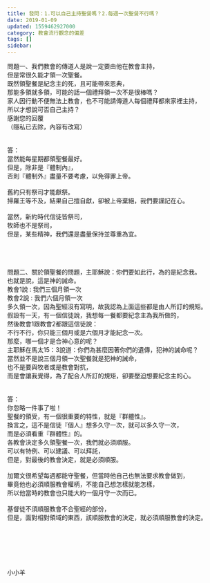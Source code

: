 ```yaml
---
title: 發問：1.可以自己主持聖餐嗎？2.每週一次聖餐不行嗎？
date: 2019-01-09
updated: 1559462927000
category: 教會流行觀念的偏差
tags: []
sidebar: 
---
```


<div>問題一、我們教會的傳道人是說一定要由他在教會主持，</div>
<div>但是常很久能才領一次聖餐。</div>
<div>既然領聖餐是紀念主的死，且可能帶來恩典，</div>
<div>那能多領就多領，可能的話一個禮拜領一次不是很棒嗎？</div>
<div>家人因行動不便無法上教會，也不可能請傳道人每個禮拜都來家裡主持，</div>
<div>所以才想說可否自己主持？</div>
<div>感謝您的回覆</div>
<div>（隱私已去除，內容有改寫）</div>
<div> </div>
<div> </div>
<div>答：</div>
<div>當然能每星期都領聖餐最好。</div>
<div>但是，除非是『體制內』，</div>
<div>否則『體制外』盡量不要考慮，以免得罪上帝。</div>
<div> </div>
<div>舊約只有祭司才能獻祭。</div>
<div>掃羅王等不及，結果自己擅自獻，卻被上帝棄絕，我們要謹記在心。</div>
<div> </div>
<div>當然，新約時代信徒皆祭司，</div>
<div>牧師也不是祭司，</div>
<div>但是，某些精神，我們還是盡量保持並尊重為宜。</div>
<div> </div>
<div> </div>
<div> </div>
<div> </div>
<div>問題二、關於領聖餐的問題，主耶穌說：你們要如此行，為的是紀念我。</div>
<div>也就是說，這是神的誡命。</div>
<div>教會1說 : 我們三個月領一次</div>
<div>教會2說 : 我們六個月領一次</div>
<div>多久領一次，因為聖經沒有寫明，故我認為上面這些都是由人所訂的規矩。</div>
<div>假設有一天，有一個信徒說，我想每一餐都要紀念主為我所做的，</div>
<div>然後教會1跟教會2都跟這信徒說：</div>
<div>不行不行，你只能三個月或是六個月才能紀念一次。</div>
<div>那麼，哪一個才是合神心意的呢？</div>
<div>主耶穌在馬太15：3說道：你們為甚麼因著你們的遺傳，犯神的誡命呢？</div>
<div>當然並不是說三個月領一次聖餐就是犯神的誡命，</div>
<div>也不是要與牧者或是教會對抗，</div>
<div>而是會讓我覺得，為了配合人所訂的規矩，卻要壓迫想要紀念主的心。</div>
<div> </div>
<div> </div>
<div>答：</div>
<div>你忽略一件事了啦！</div>
<div>聖餐的領受，有一個很重要的特性，就是『群體性』。</div>
<div>換言之，這不是信徒『個人』想多久守一次，就可以多久守一次，</div>
<div>而是必須看重『群體性』的。</div>
<div>各教會決定多久領聖餐一次，我們就必須順服。</div>
<div>可以有特例、可以建議、可以拜託，</div>
<div>但是，對最後的教會決定，就是必須順服。</div>
<div> </div>
<div>加爾文很希望每週都能守聖餐，但當時他自己也無法要求教會做到，</div>
<div>畢竟他也必須順服教會權柄，不能自己想怎樣就能怎樣，</div>
<div>所以他當時的教會也只能大約一個月守一次而已。</div>
<div> </div>
<div>基督徒不須順服教會不合聖經的部份，</div>
<div>但是，面對相對領域的東西，該順服教會的決定，就必須順服教會的決定。</div>
<p> </p>
<p> </p>
<p> </p>
<p>小小羊</p>
